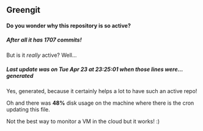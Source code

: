 ## Greengit

#### Do you wonder why this repository is so active?

##### After all it has 1707 commits!

But is it *really* active? Well...

##### Last update was on Tue Apr 23 at 23:25:01 when those lines were... generated

Yes, generated, because it certainly helps a lot to have such an active repo!

Oh and there was **48%** disk usage on the machine
where there is the cron updating this file.

Not the best way to monitor a VM in the cloud but it works! :)

